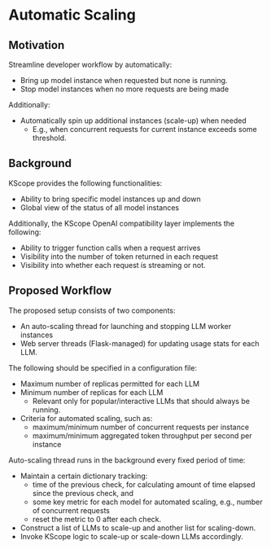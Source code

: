 # Automatic Scaling

## Motivation

Streamline developer workflow by automatically:

- Bring up model instance when requested but none is running.
- Stop model instances when no more requests are being made

Additionally:

- Automatically spin up additional instances (scale-up) when needed
  - E.g., when concurrent requests for current instance exceeds some threshold.

## Background

KScope provides the following functionalities:

- Ability to bring specific model instances up and down
- Global view of the status of all model instances

Additionally, the KScope OpenAI compatibility layer implements the following:

- Ability to trigger function calls when a request arrives
- Visibility into the number of token returned in each request
- Visibility into whether each request is streaming or not.

## Proposed Workflow

The proposed setup consists of two components:

- An auto-scaling thread for launching and stopping LLM worker instances
- Web server threads (Flask-managed) for updating usage stats for each LLM.

The following should be specified in a configuration file:

- Maximum number of replicas permitted for each LLM
- Minimum number of replicas for each LLM
  - Relevant only for popular/interactive LLMs that should always be running.
- Criteria for automated scaling, such as:
  - maximum/minimum number of concurrent requests per instance 
  - maximum/minimum aggregated token throughput per second per instance

Auto-scaling thread runs in the background every fixed period of time:

- Maintain a certain dictionary tracking:
    - time of the previous check, for calculating amount of time elapsed since the previous check, and
    - some key metric for each model for automated scaling, e.g., number of concurrent requests
    - reset the metric to 0 after each check.
- Construct a list of LLMs to scale-up and another list for scaling-down.
- Invoke KScope logic to scale-up or scale-down LLMs accordingly.

